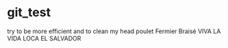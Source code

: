 # git_test
try to be more efficient
and to clean my head
poulet
Fermier
Braisé
VIVA LA VIDA LOCA
EL SALVADOR

